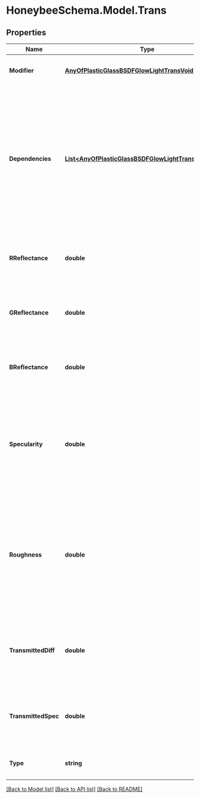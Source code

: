 
# HoneybeeSchema.Model.Trans

## Properties

Name | Type | Description | Notes
------------ | ------------- | ------------- | -------------
**Modifier** | [**AnyOfPlasticGlassBSDFGlowLightTransVoidMirror**](AnyOfPlasticGlassBSDFGlowLightTransVoidMirror.md) | Material modifier (default: Void). | [optional] 
**Dependencies** | [**List&lt;AnyOfPlasticGlassBSDFGlowLightTransVoidMirror&gt;**](AnyOfPlasticGlassBSDFGlowLightTransVoidMirror.md) | List of modifiers that this modifier depends on. This argument is only useful for defining advanced modifiers where the modifier is defined based on other modifiers (default: []). | [optional] 
**RReflectance** | **double** | A value between 0 and 1 for the red channel reflectance (default: 0). | [optional] [default to 0.0D]
**GReflectance** | **double** | A value between 0 and 1 for the green channel reflectance (default: 0). | [optional] [default to 0.0D]
**BReflectance** | **double** | A value between 0 and 1 for the blue channel reflectance (default: 0). | [optional] [default to 0.0D]
**Specularity** | **double** | A value between 0 and 1 for the fraction of specularity. Specularity fractions greater than 0.1 are not realistic. (default: 0). | [optional] [default to 0D]
**Roughness** | **double** | A value between 0 and 1 for the roughness, specified as the rms slope of surface facets. Roughness greater than 0.2 are not realistic (default: 0). | [optional] [default to 0D]
**TransmittedDiff** | **double** | The fraction of transmitted light that is transmitted diffusely in a scattering fashion (default: 0). | [optional] [default to 0D]
**TransmittedSpec** | **double** | The fraction of transmitted light that is not diffusely scattered (default: 0). | [optional] [default to 0D]
**Type** | **string** |  | [optional] [readonly] [default to "trans"]

[[Back to Model list]](../README.md#documentation-for-models)
[[Back to API list]](../README.md#documentation-for-api-endpoints)
[[Back to README]](../README.md)

